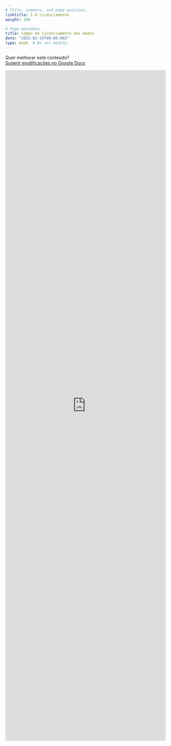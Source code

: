 ```yaml
---
# Title, summary, and page position.
linktitle: 1.6 Licenciamento
weight: 160

# Page metadata.
title: Campo de Licenciamento dos Dados
date: "2022-02-24T00:00:00Z"
type: book  # Do not modify.
---
```


Quer melhorar este conteúdo?<br>
[<i class="fa fa-edit" aria-hidden="true"></i> Sugerir modificações no Google Docs][edit]

[edit]: https://docs.google.com/document/d/1DIQjvFwfBHDWDLlF7mk6W6gYnSLuCXDyDQKEYu5swLw/edit?usp=sharing

<iframe frameborder="0" style="width: 100%; height: 2100px" src="https://docs.google.com/document/d/e/2PACX-1vTVfhU1mhWmohhFQSNnkWcoo3_ZCe21mSkrWZOOJNoZIHQoitYcRUd2ebj-pFk3kS3gXZnmb5bdYhIT/pub?embedded=true"></iframe>
